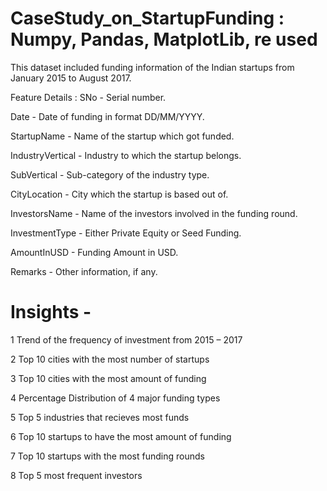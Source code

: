 # CaseStudy_on_StartupFunding : Numpy, Pandas, MatplotLib, re used

This dataset included funding information of the Indian startups from January 2015 to August 2017.

Feature Details :
SNo - Serial number.

Date - Date of funding in format DD/MM/YYYY.

StartupName - Name of the startup which got funded.

IndustryVertical - Industry to which the startup belongs.

SubVertical - Sub-category of the industry type.

CityLocation - City which the startup is based out of.

InvestorsName - Name of the investors involved in the funding round.

InvestmentType - Either Private Equity or Seed Funding.

AmountInUSD - Funding Amount in USD.

Remarks - Other information, if any.

# Insights -

1 Trend of the frequency of investment from 2015 – 2017

2 Top 10 cities with the most number of startups

3 Top 10 cities with the most amount of funding

4 Percentage Distribution of 4 major funding types

5 Top 5 industries that recieves most funds

6 Top 10 startups to have the most amount of funding

7 Top 10 startups with the most funding rounds
 
8 Top 5 most frequent investors
